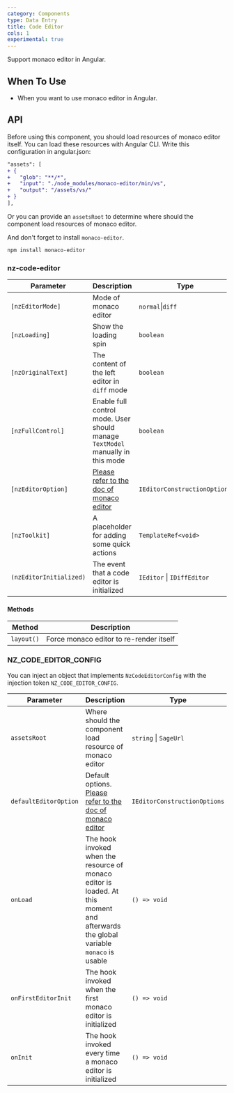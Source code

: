 ```yaml
---
category: Components
type: Data Entry
title: Code Editor
cols: 1
experimental: true
---
```


Support monaco editor in Angular.

## When To Use

- When you want to use monaco editor in Angular.

## API

Before using this component, you should load resources of monaco editor itself. You can load these resources with Angular CLI. Write this configuration in angular.json:

```diff
"assets": [
+ {
+   "glob": "**/*",
+   "input": "./node_modules/monaco-editor/min/vs",
+   "output": "/assets/vs/"
+ }
],
```

Or you can provide an `assetsRoot` to determine where should the component load resources of monaco editor.

And don't forget to install `monaco-editor`.

```sh
npm install monaco-editor
```

### nz-code-editor

| Parameter | Description | Type | Default |
| --- | --- | --- | --- |
| `[nzEditorMode]` | Mode of monaco editor | `normal`\|`diff` | `normal` |
| `[nzLoading]` | Show the loading spin | `boolean` | `false` |
| `[nzOriginalText]` | The content of the left editor in `diff` mode | `boolean` | `false` |
| `[nzFullControl]` | Enable full control mode. User should manage `TextModel` manually in this mode | `boolean` | `false` |
| `[nzEditorOption]` | [Please refer to the doc of monaco editor](https://microsoft.github.io/monaco-editor/api/interfaces/monaco.editor.ieditorconstructionoptions.html) | `IEditorConstructionOptions` | `{}` |
| `[nzToolkit]` | A placeholder for adding some quick actions | `TemplateRef<void>` | - |
| `(nzEditorInitialized)` | The event that a code editor is initialized  | `IEditor` \| `IDiffEditor` | - |

#### Methods

| Method | Description |
| --- | --- |
| `layout()` | Force monaco editor to re-render itself |

### NZ_CODE_EDITOR_CONFIG

You can inject an object that implements `NzCodeEditorConfig` with the injection token `NZ_CODE_EDITOR_CONFIG`.

| Parameter | Description | Type | Default |
| --- | --- | --- | --- |
| `assetsRoot` | Where should the component load resource of monaco editor | `string` \| `SageUrl` | - |
| `defaultEditorOption` | Default options. [Please refer to the doc of monaco editor](https://microsoft.github.io/monaco-editor/api/interfaces/monaco.editor.ieditorconstructionoptions.html) | `IEditorConstructionOptions` | `{}` |
| `onLoad` | The hook invoked when the resource of monaco editor is loaded. At this moment and afterwards the global variable `monaco` is usable | `() => void` | - |
| `onFirstEditorInit` | The hook invoked when the first monaco editor is initialized | `() => void` | - |
| `onInit` | The hook invoked every time a monaco editor is initialized | `() => void`  | - |


